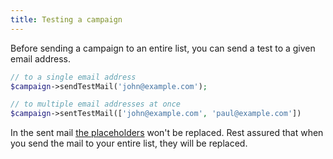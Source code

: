```yaml
---
title: Testing a campaign
---
```


Before sending a campaign to an entire list, you can send a test to a given email address.

```php
// to a single email address
$campaign->sendTestMail('john@example.com');

// to multiple email addresses at once
$campaign->sentTestMail(['john@example.com', 'paul@example.com'])
```

In the sent mail [the placeholders](https://mailcoach.app/docs/v2/package/working-with-campaigns/creating-a-campaign#setting-the-content-and-using-placeholders) won't be replaced. Rest assured that when you send the mail to your entire list, they will be replaced.
